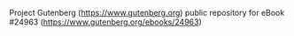 Project Gutenberg (https://www.gutenberg.org) public repository for eBook #24963 (https://www.gutenberg.org/ebooks/24963)
